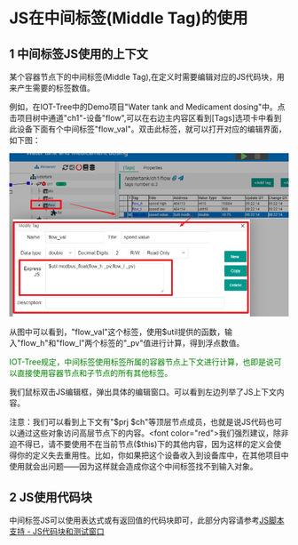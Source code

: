 JS在中间标签(Middle Tag)的使用
==

## 1 中间标签JS使用的上下文


某个容器节点下的中间标签(Middle Tag),在定义时需要编辑对应的JS代码块，用来产生需要的标签数值。

例如，在IOT-Tree中的Demo项目"Water tank and Medicament dosing"中。点击项目树中通道"ch1"-设备"flow",可以在右边主内容区看到\[Tags]选项卡中看到此设备下面有个中间标签"flow_val"。双击此标签，就可以打开对应的编辑界面，如下图：



<img src="../img/js/j006.png" />


从图中可以看到，"flow_val"这个标签，使用$util提供的函数，输入"flow_h"和"flow_l"两个标签的"_pv"值进行计算，得到浮点数值。

<font color="green">IOT-Tree规定，中间标签使用标签所属的容器节点上下文进行计算，也即是说可以直接使用容器节点和子节点的所有其他标签。</font>

我们鼠标双击JS编辑框，弹出具体的编辑窗口。可以看到左边列举了JS上下文内容。

注意：我们可以看到上下文有"$prj $ch"等顶层节点成员，也就是说JS代码也可以通过这些对象访问高层节点下的内容。<font color="red">我们强烈建议，除非迫不得已，请不要使用不在当前节点($this)下的其他内容，因为这样的定义会使得你的定义失去重用性。比如，你如果把这个设备收入到设备库中，在其他项目中使用就会出问题——因为这样就会造成你这个中间标签找不到输入对象。</font>



## 2 JS使用代码块

中间标签JS可以使用表达式或有返回值的代码块即可，此部分内容请参考[JS脚本支持 - JS代码块和测试窗口][ind]

[ind]:./index.md
